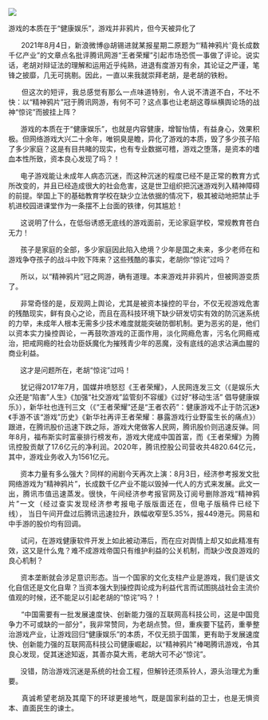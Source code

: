 <p><img src="https://www.iaders.com/wp-content/uploads/2021/08/1e7ef-0067hHJjly1gt74r50x1ij60hs0a0ta902.jpg"></p>
<div class="preface_v2">游戏的本质在于“健康娱乐”，游戏并非鸦片，但今天被异化了</div>
<p><span id="more-10918"></span></p>
<div class="WB_editor_iframe_new">
<p align="justify">​​&nbsp; &nbsp; &nbsp; 2021年8月4日，新浪微博@胡锡进就某报星期二原题为“‘精神鸦片’竟长成数千亿产业”的文章点名批评腾讯网游“王者荣耀”引起市场恐慌一事做了评论。说实话，老胡对辩证法的理解和运用近乎纯熟，进退有度游刃有余，其论证之严谨，笔锋之披靡，几无可挑剔。因此，一直以来我就崇拜老胡，是老胡的铁粉。</p>
<p align="justify">&nbsp; &nbsp; &nbsp; 但这次的短评，我总感觉有那么一点味道特别，令人说不清道不白，不吐不快：以“精神鸦片”冠于腾讯网游，有何不可？这点事也让老胡这尊纵横舆论场的战神“惊诧”而披挂上阵？</p>
<p align="justify">&nbsp; &nbsp; &nbsp; 游戏的本质在于“健康娱乐”，也就是内容健康，增智怡情，有益身心，效果积极。但网络游戏大兴二十余年，唯铜臭是瞻，异化了游戏的本质，毁了多少孩子陷了多少家庭？这是有目共睹的现实，也有专业数据可稽，游戏之堕落，是资本的嗜血本性所致，资本良心发现了吗？！</p>
<p align="justify">&nbsp; &nbsp; &nbsp; 电子游戏能让未成年人病态沉迷，而这种沉迷的程度已经不是正常的教育方式所改变的，并且已经造成很大的社会危害，这是世卫组织把沉迷游戏列入精神障碍的前提。举国上下的基础教育学校在缺少立法依据的情况下，极其被动地把禁止手机进校园进课堂作为一条摆不上台面的铁律，何其尴尬！</p>
<p align="justify">&nbsp; &nbsp; &nbsp; 这说明了什么，在低俗诱惑无底线的游戏面前，无论家庭学校，常规教育苍白无力！</p>
<p align="justify">&nbsp; &nbsp; &nbsp; 孩子是家庭的全部，多少家庭因此陷入绝境？少年是国之未来，多少老师在和游戏争夺孩子的战斗中败下阵来？这些残酷的事实，老胡你“惊诧”过吗？</p>
<p align="justify">&nbsp; &nbsp; &nbsp; 所以，以“精神鸦片”冠之网游，确有道理。本来游戏并非鸦片，但被网游变质了。</p>
<p align="justify">&nbsp; &nbsp; &nbsp; 非常奇怪的是，反观网上舆论，尤其是被资本操控的平台，不仅无视游戏危害的残酷现实，鲜有良心之论，而且在高科技环境下缺少研发切实有效的防沉迷系统的力举，未成年人根本无需多少技术难度就能突破防御机制。更为恶劣的是，他们以资本实力操控舆论，一再鼓吹游戏的正面作用，淡化网瘾危害，污名化网瘾戒治，把戒网瘾的社会功臣妖魔化为摧残青少年的恶魔，没有底线的追求沾满血腥的商业利益。</p>
<p align="justify">&nbsp; &nbsp; &nbsp; 这才是问题所在，老胡“惊诧”过吗！</p>
<p align="justify">&nbsp; &nbsp; &nbsp; 犹记得2017年7月，国媒井喷怒怼《王者荣耀》，人民网连发三文（《是娱乐大众还是“陷害”人生》《加强“社交游戏”监管刻不容缓》《过好“移动生活” 倡导健康娱乐》），新华社也连刊三文（《“王者荣耀”还是“王者农药”：健康游戏不止于防沉迷》《手游不该“游戏”历史》《新华社再评王者荣耀：暴露游戏行业野蛮生长的痛点》）跟进，在腾讯股价迅速下跌之际，游戏大佬做客人民网，腾讯股价则迅速反弹。同年8月，福布斯实时富豪排行榜发布，游戏大佬成中国首富，而《王者荣耀》为腾讯控股贡献了17.6亿元的净利润。2020年，腾讯控股公司营收共4820.64亿元，其中，游戏业务收入为1561亿元。</p>
<p align="justify">&nbsp; &nbsp; &nbsp; 资本力量有多么强大？同样的闹剧今天再次上演：8月3日，经济参考报发文批网络游戏为“精神鸦片”，长成数千亿产业不能以毁掉一代人的方式来发展。此文一出，腾讯市值迅速蒸发。很快，午间经济参考报官网及订阅号删除游戏“精神鸦片”一文（经过查实发现经济参考报电子版版面还在，但电子版稿件已经下线），&nbsp;当日午间开盘过后腾讯迅速拉升，跌幅收窄至5.35%，报449港元。网易和中手游的股价均有回调。</p>
<p align="justify">&nbsp; &nbsp; &nbsp; 试问，在游戏健康软件开发上如此被动滞后，而在应对舆情上却又如此精准有效，这又是什么鬼？难不成游戏帝国只有维护利益的公关机制，而缺少改良游戏的良心机制？</p>
<p align="justify">&nbsp; &nbsp; &nbsp; 资本垄断就会涉足意识形态。当一个国家的文化支柱产业是游戏，我们是该文化自信还是文化自卑？当资本强大到操控舆论成为利益代言而试图挑战社会主流价值观的时候，还不能足以引起老胡的“惊诧”吗？！</p>
<p align="justify">&nbsp; &nbsp; &nbsp; “中国需要有一批发展速度快、创新能力强的互联网高科技公司，这是中国竞争力不可或缺的一部分”，我非常赞同，为老胡点赞。但，重疾要下猛药，重拳整治游戏产业，让游戏回归“健康娱乐”的本质，不仅无损于国策，更有助于发展速度快、创新能力强的互联网高科技公司健康崛起，以“精神鸦片”棒喝腾讯游戏，令其良心发现，促其迷途知返，其善亦莫大焉，老胡大可不必“惊诧”。</p>
<p align="justify">&nbsp; &nbsp; &nbsp; 没错，防治游戏沉迷是系统的社会工程，但解铃还须系铃人，源头治理尤为重要。</p>
<p align="justify">&nbsp; &nbsp; &nbsp; 真诚希望老胡及其麾下的环球更接地气，既是国家利益的卫士，也是无惧资本、直面民生的谏士。​​​​</p>